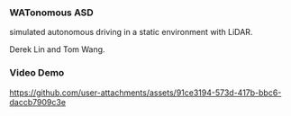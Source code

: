 ### WATonomous ASD
simulated autonomous driving in a static environment with LiDAR.

Derek Lin and Tom Wang.
### Video Demo

https://github.com/user-attachments/assets/91ce3194-573d-417b-bbc6-daccb7909c3e

